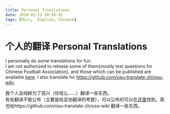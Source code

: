 ```yaml
---
title: Personal Translations
date: 2018-02-13 20:50:43
tags: [Misc,  English, Chinese]
---
```

# 个人的翻译 Personal Translations
I personally do some translations for fun.  
I am not authorized to release some of them(mostly test questions for Chinese Football Association), and those which can be published are available [here](https://github.com/axmmisaka/Personal-Translations). I also translate for https://github.com/osu-translate-zh/osu-wiki.

我个人会纯粹为了高兴（你信么……）翻译一些东西。  
有些翻译不能公布（主要是给足协翻译的考题），可以公布的可以在[这里](https://github.com/axmmisaka/Personal-Translations)找到。我也给https://github.com/osu-translate-zh/osu-wiki 翻译一些东西。
